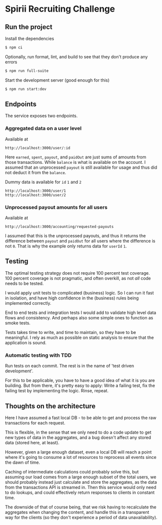 # Spirii Recruiting Challenge

## Run the project

Install the dependencies

```bash
$ npm ci
```

Optionally, run format, lint, and build to see that they don't produce any errors

```bash
$ npm run full-suite
```

Start the development server (good enough for this)

```bash
$ npm run start:dev
```

## Endpoints

The service exposes two endpoints.

### Aggregated data on a user level

Available at

```
http://localhost:3000/user/:id
```

Here `earned`, `spent`, `payout`, and `paidOut` are just sums of amounts from those transactions. While `balance` is what is available on the account. I assumed that an unprocessed `payout` is still available for usage and thus did not deduct it from the `balance`.

Dummy data is available for `id` `1` and `2`

```
http://localhost:3000/user/1
http://localhost:3000/user/2
```

### Unprocessed payout amounts for all users

Available at

```
http://localhost:3000/accounting/requested-payouts
```

I assumed that this is the unprocessed payouts, and thus it returns the difference between `payout` and `paidOut` for all users where the difference is not `0`. That is why the example only returns data for `userId` `1`.

## Testing

The optimal testing strategy does not require 100 percent test coverage. 100 percent coverage is not pragmatic, and often overkill, as not _all_ code needs to be tested.

I would apply unit tests to complicated (business) logic. So I can run it fast in isolation, and have high confidence in the (business) rules being implemented correctly.

End to end tests and integration tests I would add to validate high level data flows and consistency. And perhaps also some simple ones to function as smoke tests.

Tests takes time to write, and time to maintain, so they have to be meaningful. I rely as much as possible on static analysis to ensure that the application is sound.

### Automatic testing with TDD

Run tests on each commit. The rest is in the name of 'test driven development'.

For this to be applicable, you have to have a good idea of what it is you are building. But from there, it's pretty easy to apply: Write a failing test, fix the failing test by implementing the logic. Rinse, repeat.

## Thoughts on the architecture

Here I have assumed a fast local DB - to be able to get and process the raw transactions for each request.

This is flexible, in the sense that we only need to do a code update to get new types of data in the aggregates, and a bug doesn't affect any stored data (stored here, at least).

However, given a large enough dataset, even a local DB will reach a point where it's going to consume a lot of resources to reprocess all events since the dawn of time.

Caching of intermediate calculations could probably solve this, but assuming our load comes from a large enough subset of the total users, we should probably instead just calculate and store the aggregates, as the data from the transactions API is streamed in. Then this service would only need to do lookups, and could effectively return responses to clients in constant time.

The downside of that of course being, that we risk having to recalculate the aggregates when changing the content, and handle this in a transparent way for the clients (so they don't experience a period of data unavailability).
